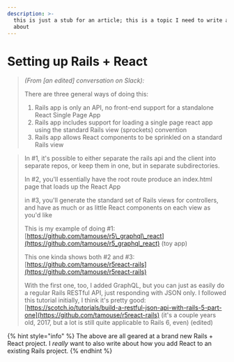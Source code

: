 ```yaml
---
description: >-
  this is just a stub for an article; this is a topic I need to write and talk
  about
---
```


# Setting up Rails + React

> _\(From \[an edited\] conversation on Slack\):_
>
> There are three general ways of doing this:
>
> 1. Rails app is only an API, no front-end support for a standalone React Single Page App
> 2. Rails app includes support for loading a single page react app using the standard Rails view \(sprockets\) convention
> 3. Rails app allows React components to be sprinkled on a standard Rails view

> In \#1, it's possible to either separate the rails api and the client into separate repos, or keep them in one, but in separate subdirectories.
>
> In \#2, you'll essentially have the root route produce an index.html page that loads up the React App
>
> in \#3, you'll generate the standard set of Rails views for controllers, and have as much or as little React components on each view as you'd like
>
> This is my example of doing \#1: [https://github.com/tamouse/r5\_graphql\_react](https://github.com/tamouse/r5_graphql_react) \(toy app\)
>
> This one kinda shows both \#2 and \#3: [https://github.com/tamouse/r5react-rails](https://github.com/tamouse/r5react-rails)
>
> With the first one, too, I added GraphQL, but you can just as easily do a regular Rails RESTful API, just responding with JSON only. I followed this tutorial initially, I think it's pretty good: [https://scotch.io/tutorials/build-a-restful-json-api-with-rails-5-part-one](https://github.com/tamouse/r5react-rails) \(it's a couple years old, 2017, but a lot is still quite applicable to Rails 6, even\) \(edited\)

{% hint style="info" %}
The above are all geared at a brand new Rails + React project. I _really_ want to also write about how you add React to an existing Rails project.
{% endhint %}



